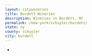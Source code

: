 ```yaml
---
layout: citywineries
title: Burdett Wineries
description: Wineries in Burdett, NY
permalink: /new-york/schuyler/burdett/
state: ny
county: schuyler
city: burdett
---
```

-
